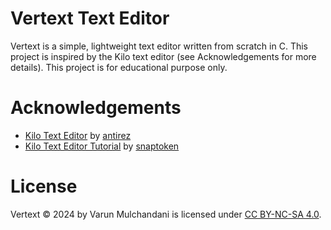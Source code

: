 # Vertext Text Editor

Vertext is a simple, lightweight text editor written from scratch in C. This project is inspired by the Kilo text editor (see Acknowledgements for more details). This project is for educational purpose only.

# Acknowledgements
- [Kilo Text Editor](https://github.com/antirez/kilo) by [antirez](https://github.com/antirez)
- [Kilo Text Editor Tutorial](https://viewsourcecode.org/snaptoken/kilo/) by [snaptoken](https://github.com/snaptoken)

# License
Vertext © 2024 by Varun Mulchandani is licensed under [CC BY-NC-SA 4.0](https://creativecommons.org/licenses/by-nc-sa/4.0/).